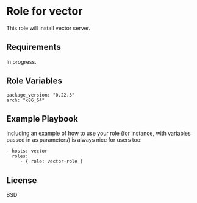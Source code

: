 Role for vector
=========

This role will install vector server.

Requirements
------------

In progress.

Role Variables
--------------

``` 
package_version: "0.22.3"
arch: "x86_64"
```


Example Playbook
----------------

Including an example of how to use your role (for instance, with variables passed in as parameters) is always nice for users too:

    - hosts: vector
      roles:
         - { role: vector-role }

License
-------

BSD

